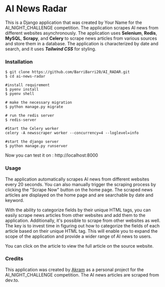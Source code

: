 # AI News Radar

This is a Django application that was created by Your Name for the AI_NIGHT_CHALLENGE competition. The application scrapes AI news from different websites asynchronously. The application uses **Selenium**, **Redis**, **MySQL**, **Scrapy**, and **Celery** to scrape news articles from various sources and store them in a database. The application is characterized by date and search, and it uses ***Tailwind CSS*** for styling.

### Installation

	$ git clone https://github.com/BarriBarri20/AI_RADAR.git
	$ cd ai-news-radar
	
	#install requirement
	$ pyenv install 
	$ pyenv shell
	
	# make the necessary migration
	$ python manage.py migrate
	
	# run the redis server
	$ redis-server
	
	#Start the Celery worker
	celery -A newsscraper worker --concurrency=4 --loglevel=info

	#start the django server
	$ python manage.py runserver

Now you can test it on :
http://localhost:8000
	
### Usage

The application automatically scrapes AI news from different websites every 20 seconds. You can also manually trigger the scraping process by clicking the "Scrape Now" button on the home page. The scraped news articles are displayed on the home page and are searchable by date and keyword.

With the ability to categorize fields by their unique HTML tags, you can easily scrape news articles from other websites and add them to the application. Additionally, it's possible to scrape from other websites as well. The key is to invest time in figuring out how to categorize the fields of each article based on their unique HTML tag. This will enable you to expand the scope of the application and provide a wider range of AI news to users.

You can click on the article to view the full article on the source website.

### Credits

This application was created by [Akram](https://github.com/BarriBarri20) as a personal project for the AI_NIGHT_CHALLENGE competition. The AI news articles are scraped from dev.to.

